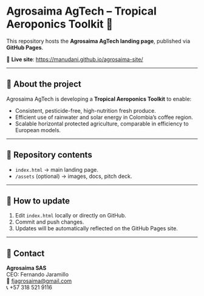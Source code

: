 # Agrosaima AgTech – Tropical Aeroponics Toolkit 🌱

This repository hosts the **Agrosaima AgTech landing page**, published via **GitHub Pages**.

🔗 **Live site**: https://manudani.github.io/agrosaima-site/

---

## 📌 About the project
Agrosaima AgTech is developing a **Tropical Aeroponics Toolkit** to enable:
- Consistent, pesticide-free, high-nutrition fresh produce.
- Efficient use of rainwater and solar energy in Colombia’s coffee region.
- Scalable horizontal protected agriculture, comparable in efficiency to European models.

---

## 📂 Repository contents
- `index.html` → main landing page.
- `/assets` (optional) → images, docs, pitch deck.

---

## 🚀 How to update
1. Edit `index.html` locally or directly on GitHub.
2. Commit and push changes.
3. Updates will be automatically reflected on the GitHub Pages site.

---

## 📧 Contact
**Agrosaima SAS**  
CEO: Fernando Jaramillo  
📩 fjagrosaima@gmail.com  
📞 +57 318 521 9116
